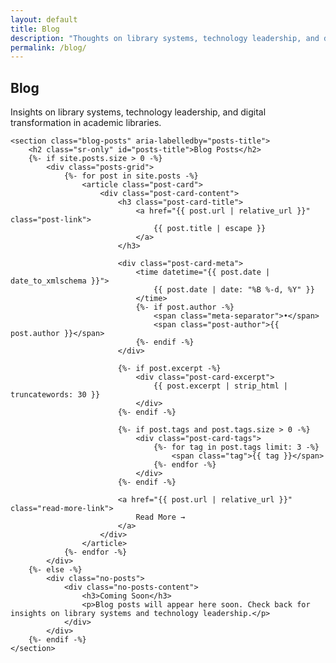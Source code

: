 ```yaml
---
layout: default
title: Blog
description: "Thoughts on library systems, technology leadership, and digital transformation in academic libraries."
permalink: /blog/
---
```


<div class="blog-container">
    <section class="blog-hero" aria-labelledby="blog-title">
        <div class="blog-hero-content">
            <h1 class="blog-title" id="blog-title">Blog</h1>
            <p class="blog-description">
                Insights on library systems, technology leadership, and digital transformation in academic libraries.
            </p>
        </div>
    </section>

    <section class="blog-posts" aria-labelledby="posts-title">
        <h2 class="sr-only" id="posts-title">Blog Posts</h2>
        {%- if site.posts.size > 0 -%}
            <div class="posts-grid">
                {%- for post in site.posts -%}
                    <article class="post-card">
                        <div class="post-card-content">
                            <h3 class="post-card-title">
                                <a href="{{ post.url | relative_url }}" class="post-link">
                                    {{ post.title | escape }}
                                </a>
                            </h3>
                            
                            <div class="post-card-meta">
                                <time datetime="{{ post.date | date_to_xmlschema }}">
                                    {{ post.date | date: "%B %-d, %Y" }}
                                </time>
                                {%- if post.author -%}
                                    <span class="meta-separator">•</span>
                                    <span class="post-author">{{ post.author }}</span>
                                {%- endif -%}
                            </div>
                            
                            {%- if post.excerpt -%}
                                <div class="post-card-excerpt">
                                    {{ post.excerpt | strip_html | truncatewords: 30 }}
                                </div>
                            {%- endif -%}
                            
                            {%- if post.tags and post.tags.size > 0 -%}
                                <div class="post-card-tags">
                                    {%- for tag in post.tags limit: 3 -%}
                                        <span class="tag">{{ tag }}</span>
                                    {%- endfor -%}
                                </div>
                            {%- endif -%}
                            
                            <a href="{{ post.url | relative_url }}" class="read-more-link">
                                Read More →
                            </a>
                        </div>
                    </article>
                {%- endfor -%}
            </div>
        {%- else -%}
            <div class="no-posts">
                <div class="no-posts-content">
                    <h3>Coming Soon</h3>
                    <p>Blog posts will appear here soon. Check back for insights on library systems and technology leadership.</p>
                </div>
            </div>
        {%- endif -%}
    </section>
</div>
